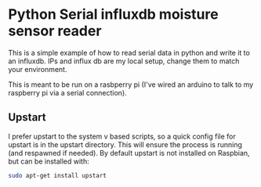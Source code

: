 # Python Serial influxdb moisture sensor reader

This is a simple example of how to read serial data in python and write it to an influxdb.  IPs and influx db are my local setup, change them to match your environment.

This is meant to be run on a rasbperry pi (I've wired an arduino to talk to my raspberry pi via a serial connection).

## Upstart

I prefer upstart to the system v based scripts, so a quick config file for upstart is in the upstart directory.  This will ensure the process is running (and respawned if needed).  By default upstart is not installed on Raspbian, but can be installed with:

```sh
sudo apt-get install upstart
```

